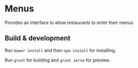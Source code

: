 # Menus

Provides an interface to allow restaurants to enter their menus

## Build & development

Run `bower install` and then `npm install` for installing.

Run `grunt` for building and `grunt serve` for preview.

